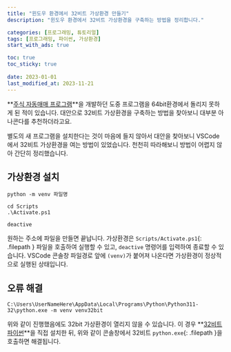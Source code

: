 ```yaml
---
title: "윈도우 환경에서 32비트 가상환경 만들기"
description: "윈도우 환경에서 32비트 가상환경을 구축하는 방법을 정리합니다."

categories: [프로그래밍, 튜토리얼]
tags: [프로그래밍, 파이썬, 가상환경]
start_with_ads: true

toc: true
toc_sticky: true
 
date: 2023-01-01
last_modified_at: 2023-11-21
---
```


**[주식 자동매매 프로그램](https://hynrng.github.io/posts/astp/)**을 개발하던 도중 프로그램을 64bit환경에서 돌리지 못하게 된 적이 있습니다. 대안으로 32비트 가상환경을 구축하는 방법을 찾아보니 대부분 아나콘다를 추천하더라고요.

별도의 새 프로그램을 설치한다는 것이 마음에 들지 않아서 대안을 찾아보니 VSCode에서 32비트 가상환경을 여는 방법이 있었습니다. 천천히 따라해보니 방법이 어렵지 않아 간단히 정리했습니다.

## **가상환경 설치**

```terminal
python -m venv 파일명

cd Scripts
.\Activate.ps1

deactive
```

원하는 주소에 파일을 만들면 끝납니다. 가상환경은 `Scripts/Activate.ps1`{: .filepath } 파일을 호출하여 실행할 수 있고, `deactive` 명령어를 입력하여 종료할 수 있습니다. VSCode 콘솔창 파일경로 앞에 `(venv)`가 붙어져 나온다면 가상환경이 정상적으로 실행된 상태입니다. 

## **오류 해결**

```terminal
C:\Users\UserNameHere\AppData\Local\Programs\Python\Python311-32\python.exe -m venv venv32bit
```

위와 같이 진행했음에도 32bit 가상환경이 열리지 않을 수 있습니다. 이 경우 **[32비트 파이썬](https://www.python.org/downlostart_with_ads/windows/)**을 직접 설치한 뒤, 위와 같이 콘솔창에서 32비트 `python.exe`{: .filepath }을 호출하면 해결됩니다.